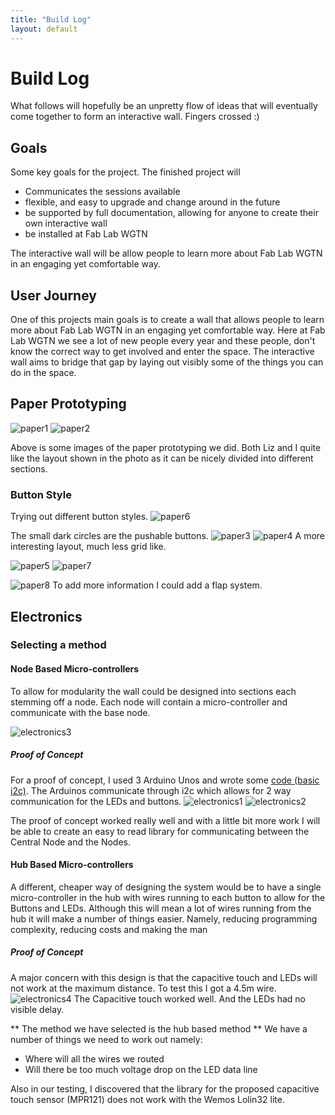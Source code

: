 ```yaml
---
title: "Build Log"
layout: default
---
```


# Build Log

What follows will hopefully be an unpretty flow of ideas that will eventually come together to form an interactive wall. Fingers crossed :)

## Goals

Some key goals for the project.
The finished project will
  * Communicates the sessions available
  * flexible, and easy to upgrade and change around in the future
  * be supported by full documentation, allowing for anyone to create their own interactive wall
  * be installed at Fab Lab WGTN

The interactive wall will be allow people to learn more about Fab Lab WGTN in an engaging yet comfortable way.

## User Journey

One of this projects main goals is to create a wall that allows people to learn more about Fab Lab WGTN in an engaging yet comfortable way.
Here at Fab Lab WGTN we see a lot of new people every year and these people, don't know the correct way to get involved and enter the space. The interactive wall aims to bridge that gap by laying out visibly some of the things you can do in the space.

## Paper Prototyping

![paper1](assets/paper1.jpg)
![paper2](assets/paper2.jpg)

Above is some images of the paper prototyping we did.
Both Liz and I quite like the layout shown in the photo as it can be nicely divided into different sections.

### Button Style

Trying out different button styles.
![paper6](assets/paper6.jpg)

The small dark circles are the pushable buttons.
![paper3](assets/paper3.jpg)
![paper4](assets/paper4.jpg)
A more interesting layout, much less grid like.

![paper5](assets/paper5.jpg)
![paper7](assets/paper7.jpg)

![paper8](assets/paper8.jpg)
To add more information I could add a flap system.



## Electronics

### Selecting a method
#### Node Based Micro-controllers
To allow for modularity the wall could be designed into sections each stemming off a node. Each node will contain a micro-controller and communicate with the base node.

![electronics3](assets/electronics3.jpg)
##### Proof of Concept
For a proof of concept, I used 3 Arduino Unos and wrote some [code (basic i2c)](https://github.com/harryiliffe/interactive-wall/tree/master/code/testing/basic%20i2c).
The Arduinos communicate through i2c which allows for 2 way communication for the LEDs and buttons.
![electronics1](assets/electronics1.jpg)
![electronics2](assets/electronics2.jpg)

The proof of concept worked really well and with a little bit more work I will be able to create an easy to read library for communicating between the Central Node and the Nodes.

#### Hub Based Micro-controllers
A different, cheaper way of designing the system would be to have a single micro-controller in the hub with wires running to each button to allow for the Buttons and LEDs. Although this will mean a lot of wires running from the hub it will make a number of things easier. Namely, reducing programming complexity, reducing costs and making the man

##### Proof of Concept
A major concern with this design is that the capacitive touch and LEDs will not work at the maximum distance. To test this I got a 4.5m wire.
![electronics4](assets/electronics4.jpg)
The Capacitive touch worked well. And the LEDs had no visible delay.

** The method we have selected is the hub based method **
We have a number of things we need to work out namely:
 * Where will all the wires we routed
 * Will there be too much voltage drop on the LED data line

Also in our testing, I discovered that the library for the proposed capacitive touch sensor (MPR121) does not work with the Wemos Lolin32 lite.
